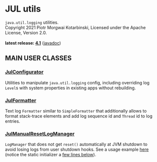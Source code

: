 # JUL utils

`java.util.logging` utilities.<br/>
Copyright 2021 Piotr Morgwai Kotarbinski, Licensed under the Apache License, Version 2.0.<br/>
<br/>
**latest release: [4.1](https://search.maven.org/artifact/pl.morgwai.base/jul-utils/4.1/jar)**
([javadoc](https://javadoc.io/doc/pl.morgwai.base/jul-utils/4.1))


## MAIN USER CLASSES

### [JulConfigurator](https://javadoc.io/doc/pl.morgwai.base/jul-utils/latest/pl/morgwai/base/jul/JulConfigurator.html)
Utilities to manipulate `java.util.logging` config, including overriding log `Level`s with system properties in existing apps without rebuilding.

### [JulFormatter](https://javadoc.io/doc/pl.morgwai.base/jul-utils/latest/pl/morgwai/base/jul/JulFormatter.html)
Text log `Formatter` similar to `SimpleFormatter` that additionally allows to format stack-trace elements and add log sequence id and `Thread` id to log entries.

### [JulManualResetLogManager](https://javadoc.io/doc/pl.morgwai.base/jul-utils/latest/pl/morgwai/base/jul/JulManualResetLogManager.html)
`LogManager` that does not get `reset()` automatically at JVM shutdown to avoid losing logs from user shutdown hooks. See a usage example [here](https://github.com/morgwai/grpc-scopes/blob/v12.2/sample/src/main/java/pl/morgwai/samples/grpc/scopes/grpc/RecordStorageServer.java#L138) (notice the static initializer a [few lines below](https://github.com/morgwai/grpc-scopes/blob/v12.2/sample/src/main/java/pl/morgwai/samples/grpc/scopes/grpc/RecordStorageServer.java#L169-L174)).
